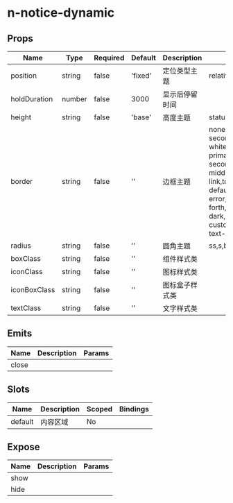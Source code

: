 # n-notice-dynamic

## Props
| Name | Type | Required | Default | Description | Choices |
| --- | --- | --- | --- | --- | --- |
| position | string | false | 'fixed' | 定位类型主题 | relative,absolute,fixed,static,sticky | 
| holdDuration | number | false | 3000 | 显示后停留时间 |  | 
| height | string | false | 'base' | 高度主题 | statusbar,ss,s,base,l,ll,0,auto,1px,100p,100vh,min-100p,min-100vh,any,mp-any | 
| border | string | false | '' | 边框主题 | none,white,black,default,light,middle,dark,primary,success,warning,error,inverse,custom,link,text,text-second,text-third,text-forth,text-place,text-disabled,left-white,left-black,top-white,top-black,right-white,right-black,bottom-white,bottom-black,left-default,left-light,left-middle,left-dark,left-primary,left-success,left-warning,left-error,left-inverse,left-custom,left-link,left-text,left-text-second,left-text-third,left-text-forth,left-text-place,left-text-disabled,top-default,top-light,top-middle,top-dark,top-primary,top-success,top-warning,top-error,top-inverse,top-custom,top-link,top-text,top-text-second,top-text-third,top-text-forth,top-text-place,top-text-disabled,right-default,right-light,right-middle,right-dark,right-primary,right-success,right-warning,right-error,right-inverse,right-custom,right-link,right-text,right-text-second,right-text-third,right-text-forth,right-text-place,right-text-disabled,bottom-default,bottom-light,bottom-middle,bottom-dark,bottom-primary,bottom-success,bottom-warning,bottom-error,bottom-inverse,bottom-custom,bottom-link,bottom-text,bottom-text-second,bottom-text-third,bottom-text-forth,bottom-text-place,bottom-text-disabled | 
| radius | string | false | '' | 圆角主题 | ss,s,base,l,ll,loading,none | 
| boxClass | string | false | '' | 组件样式类 |  | 
| iconClass | string | false | '' | 图标样式类 |  | 
| iconBoxClass | string | false | '' | 图标盒子样式类 |  | 
| textClass | string | false | '' | 文字样式类 |  | 

## Emits
| Name | Description | Params |
| --- | --- | --- | 
| close |  |  |

## Slots
| Name | Description | Scoped | Bindings |
| --- | --- | --- | --- |
| default | 内容区域 | No |  |

## Expose
| Name | Description | Params |
| --- | --- | --- |
| show |  |  |
| hide |  |  |

